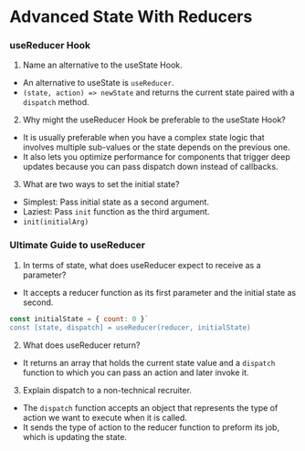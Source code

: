 # Advanced State With Reducers

### useReducer Hook
1. Name an alternative to the useState Hook.
- An alternative to useState is `useReducer`. 
- `(state, action) => newState` and returns the current state paired with a `dispatch` method. 

2. Why might the useReducer Hook be preferable to the useState Hook?
- It is usually preferable when you have a complex state logic that involves multiple sub-values or the state depends on the previous one. 
- It also lets you optimize performance for components that trigger deep updates because you can pass dispatch down instead of callbacks. 

3. What are two ways to set the initial state?
- Simplest: Pass initial state as a second argument. 
- Laziest: Pass `init` function as the third argument. 
- `init(initialArg)`

### Ultimate Guide to useReducer

1. In terms of state, what does useReducer expect to receive as a parameter?
- It accepts a reducer function as its first parameter and the initial state as second. 
```js 
const initialState = { count: 0 }`
const [state, dispatch] = useReducer(reducer, initialState)
```

2. What does useReducer return?
- It returns an array that holds the current state value and a `dispatch` function to which you can pass an action and later invoke it. 

3. Explain dispatch to a non-technical recruiter.
- The `dispatch` function accepts an object that represents the type of action we want to execute when it is called. 
- It sends the type of action to the reducer function to preform its job, which is updating the state. 
